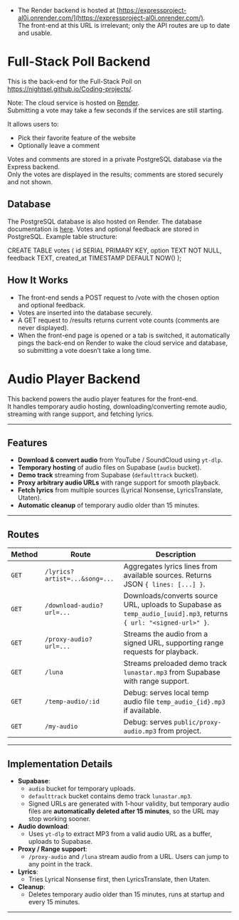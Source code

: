 - The Render backend is hosted at [https://expressproject-al0i.onrender.com/](https://expressproject-al0i.onrender.com/).  
  The front-end at this URL is irrelevant; only the API routes are up to date and usable.

Full-Stack Poll Backend
=======================

This is the back-end for the Full-Stack Poll on https://nightsel.github.io/Coding-projects/.

Note: The cloud service is hosted on [Render](https://render.com/).  
Submitting a vote may take a few seconds if the services are still starting.

It allows users to:

- Pick their favorite feature of the website
- Optionally leave a comment

Votes and comments are stored in a private PostgreSQL database via the Express backend.  
Only the votes are displayed in the results; comments are stored securely and not shown.

Database
--------

The PostgreSQL database is also hosted on Render. The database documentation is [here](https://render.com/docs/postgresql).
Votes and optional feedback are stored in PostgreSQL. Example table structure:

CREATE TABLE votes (
  id SERIAL PRIMARY KEY,
  option TEXT NOT NULL,
  feedback TEXT,
  created_at TIMESTAMP DEFAULT NOW()
);

How It Works
------------

- The front-end sends a POST request to /vote with the chosen option and optional feedback.
- Votes are inserted into the database securely.
- A GET request to /results returns current vote counts (comments are never displayed).
- When the front-end page is opened or a tab is switched, it automatically pings the back-end on Render to wake the cloud service and database, so submitting a vote doesn’t take a long time.


# Audio Player Backend

This backend powers the audio player features for the front-end.  
It handles temporary audio hosting, downloading/converting remote audio, streaming with range support, and fetching lyrics.

---

## Features

- **Download & convert audio** from YouTube / SoundCloud using `yt-dlp`.
- **Temporary hosting** of audio files on Supabase (`audio` bucket).
- **Demo track** streaming from Supabase (`defaulttrack` bucket).
- **Proxy arbitrary audio URLs** with range support for smooth playback.
- **Fetch lyrics** from multiple sources (Lyrical Nonsense, LyricsTranslate, Utaten).
- **Automatic cleanup** of temporary audio older than 15 minutes.

---

## Routes

| Method | Route | Description |
|--------|-------|-------------|
| `GET` | `/lyrics?artist=...&song=...` | Aggregates lyrics lines from available sources. Returns JSON `{ lines: [...] }`. |
| `GET` | `/download-audio?url=...` | Downloads/converts source URL, uploads to Supabase as `temp_audio_[uuid].mp3`, returns `{ url: "<signed-url>" }`. |
| `GET` | `/proxy-audio?url=...` | Streams the audio from a signed URL, supporting range requests for playback. |
| `GET` | `/luna` | Streams preloaded demo track `lunastar.mp3` from Supabase with range support. |
| `GET` | `/temp-audio/:id` | Debug: serves local temp audio file `temp_audio_{id}.mp3` if available. |
| `GET` | `/my-audio` | Debug: serves `public/proxy-audio.mp3` from project. |

---

## Implementation Details

- **Supabase**:
  - `audio` bucket for temporary uploads.
  - `defaulttrack` bucket contains demo track `lunastar.mp3`.
  - Signed URLs are generated with 1-hour validity, but temporary audio files are **automatically deleted after 15 minutes**, so the URL may stop working sooner.
- **Audio download**:
  - Uses `yt-dlp` to extract MP3 from a valid audio URL as a buffer, uploads to Supabase.
- **Proxy / Range support**:
  - `/proxy-audio` and `/luna` stream audio from a URL. Users can jump to any point in the track.
- **Lyrics**:
  - Tries Lyrical Nonsense first, then LyricsTranslate, then Utaten.
- **Cleanup**:
  - Deletes temporary audio older than 15 minutes, runs at startup and every 15 minutes.

---
